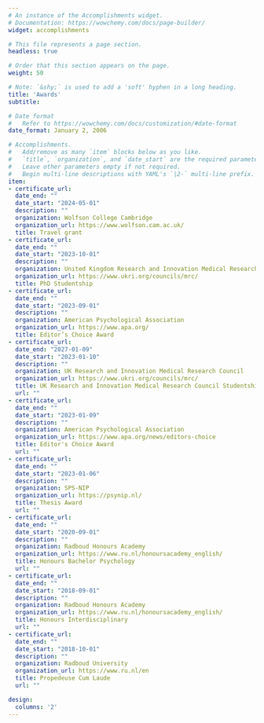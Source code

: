 ```yaml
---
# An instance of the Accomplishments widget.
# Documentation: https://wowchemy.com/docs/page-builder/
widget: accomplishments

# This file represents a page section.
headless: true

# Order that this section appears on the page.
weight: 50

# Note: `&shy;` is used to add a 'soft' hyphen in a long heading.
title: 'Awards'
subtitle:

# Date format
#   Refer to https://wowchemy.com/docs/customization/#date-format
date_format: January 2, 2006

# Accomplishments.
#   Add/remove as many `item` blocks below as you like.
#   `title`, `organization`, and `date_start` are the required parameters.
#   Leave other parameters empty if not required.
#   Begin multi-line descriptions with YAML's `|2-` multi-line prefix.
item:
- certificate_url:
  date_end: ""
  date_start: "2024-05-01"
  description: ""
  organization: Wolfson College Cambridge
  organization_url: https://www.wolfson.cam.ac.uk/
  title: Travel grant
- certificate_url:
  date_end: ""
  date_start: "2023-10-01"
  description: ""
  organization: United Kingdom Research and Innovation Medical Research Council
  organization_url: https://www.ukri.org/councils/mrc/
  title: PhD Studentship
- certificate_url:
  date_end: ""
  date_start: "2023-09-01"
  description: ""
  organization: American Psychological Association
  organization_url: https://www.apa.org/
  title: Editor’s Choice Award
- certificate_url: 
  date_end: "2027-01-09"
  date_start: "2023-01-10"
  description: ""
  organization: UK Research and Innovation Medical Research Council
  organization_url: https://www.ukri.org/councils/mrc/
  title: UK Research and Innovation Medical Research Council Studentship
  url: ""
- certificate_url: 
  date_end: ""
  date_start: "2023-01-09"
  description: ""
  organization: American Psychological Association
  organization_url: https://www.apa.org/news/editors-choice
  title: Editor's Choice Award
  url: ""
- certificate_url: 
  date_end: ""
  date_start: "2023-01-06"
  description: ""
  organization: SPS-NIP
  organization_url: https://psynip.nl/
  title: Thesis Award
  url: ""
- certificate_url: 
  date_end: ""
  date_start: "2020-09-01"
  description: ""
  organization: Radboud Honours Academy
  organization_url: https://www.ru.nl/honoursacademy_english/
  title: Honours Bachelor Psychology
  url: ""
- certificate_url: 
  date_end: ""
  date_start: "2018-09-01"
  description: ""
  organization: Radboud Honours Academy
  organization_url: https://www.ru.nl/honoursacademy_english/
  title: Honours Interdisciplinary
  url: ""
- certificate_url: 
  date_end: ""
  date_start: "2018-10-01"
  description: ""
  organization: Radboud University
  organization_url: https://www.ru.nl/en
  title: Propedeuse Cum Laude
  url: ""

design:
  columns: '2' 
---
```

